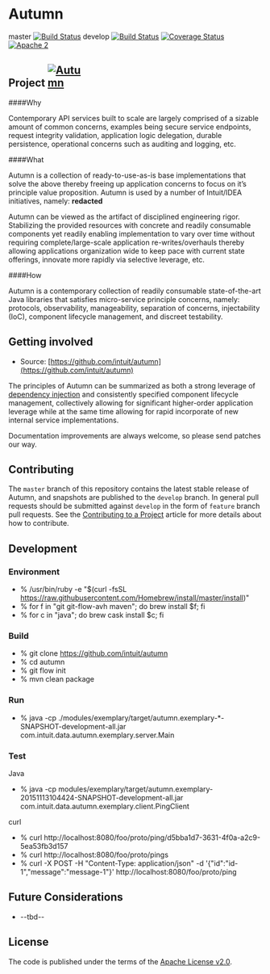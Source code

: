 # Autumn

master [![Build Status](https://travis-ci.org/jwtodd/Autumn.svg?branch=master)](https://travis-ci.org/jwtodd/Autumn)
develop [![Build Status](https://travis-ci.org/jwtodd/Autumn.svg?branch=develop)](https://travis-ci.org/jwtodd/Autumn)
[![Coverage Status](https://coveralls.io/repos/github/intuit/Autumn/badge.svg?branch=develop)](https://coveralls.io/github/intuit/Autumn?branch=develop)
[![Apache 2](http://img.shields.io/badge/license-Apache%202-red.svg)](http://www.apache.org/licenses/LICENSE-2.0)

## Project <a href="https://github.com/intuit/Autumn/blob/develop/misc/autumn_sm.png" target="_blank"><img src="https://github.com/intuit/Autumn/blob/develop/misc/autumn_sm.png" alt="Autumn" style="max-width:15%;"></a>

####Why

  Contemporary API services built to scale are largely comprised of a sizable amount of common concerns, examples being secure service endpoints, request integrity validation, application logic delegation, durable persistence, operational concerns such as auditing and logging, etc.

####What

  Autumn is a collection of ready-to-use-as-is base implementations that solve the above thereby freeing up application concerns to focus on it’s principle value proposition. Autumn is used by a number of Intuit/IDEA initiatives, namely: **redacted**

  Autumn can be viewed as the artifact of disciplined engineering rigor. Stabilizing the provided resources with concrete and readily consumable components yet readily enabling implementation to vary over time without requiring complete/large-scale application re-writes/overhauls thereby allowing applications organization wide to keep pace with current state offerings, innovate more rapidly via selective leverage, etc.

####How

  Autumn is a contemporary collection of readily consumable state-of-the-art Java libraries that satisfies micro-service principle concerns, namely: protocols, observability, manageability, separation of concerns, injectability (IoC), component lifecycle management, and discreet testability.

## Getting involved

* Source: [https://github.com/intuit/autumn](https://github.com/intuit/autumn)

The principles of Autumn can be summarized as both a strong leverage of
[dependency injection](https://en.wikipedia.org/wiki/Dependency_injection) and consistently specified component
lifecycle management, collectively allowing for significant higher-order application leverage while at the same
time allowing for rapid incorporate of new internal service implementations.

Documentation improvements are always welcome, so please send patches our way.

## Contributing

The `master` branch of this repository contains the latest stable release of Autumn, and snapshots are published to
the `develop` branch. In general pull requests should be submitted against `develop` in the form of `feature` branch
pull requests. See the [Contributing to a Project](https://guides.github.com/activities/contributing-to-open-source/)
article for more details about how to contribute.

## Development

### Environment

*   % /usr/bin/ruby -e "$(curl -fsSL https://raw.githubusercontent.com/Homebrew/install/master/install)"
*   % for f in "git git-flow-avh maven"; do brew install $f; fi
*   % for c in "java"; do brew cask install $c; fi

### Build

*   % git clone https://github.com/intuit/autumn
*   % cd autumn
*   % git flow init
*   % mvn clean package

### Run

*   % java -cp ./modules/exemplary/target/autumn.exemplary-*-SNAPSHOT-development-all.jar com.intuit.data.autumn.exemplary.server.Main

### Test

Java

*   % java -cp modules/exemplary/target/autumn.exemplary-20151113104424-SNAPSHOT-development-all.jar com.intuit.data.autumn.exemplary.client.PingClient

curl

*   % curl http://localhost:8080/foo/proto/ping/d5bba1d7-3631-4f0a-a2c9-5ea53fb3d157
*   % curl http://localhost:8080/foo/proto/pings
*   % curl -X POST -H "Content-Type: application/json" -d '{"id":"id-1","message":"message-1"}' http://localhost:8080/foo/proto/ping

## Future Considerations

*  --tbd--

## License

The code is published under the terms of the [Apache License v2.0](http://www.apache.org/licenses/LICENSE-2.0).
